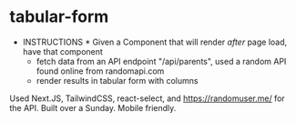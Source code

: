 # tabular-form

* INSTRUCTIONS *
Given a Component that will render _after_ page load, have that component
  * fetch data from an API endpoint "/api/parents", used a random API found online from randomapi.com
  * render results in tabular form with columns 

Used Next.JS, TailwindCSS, react-select, and https://randomuser.me/ for the API. Built over a Sunday. Mobile friendly. 